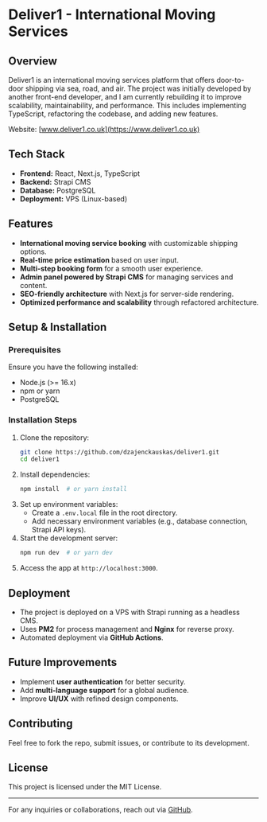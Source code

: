 # Deliver1 - International Moving Services

## Overview
Deliver1 is an international moving services platform that offers door-to-door shipping via sea, road, and air. The project was initially developed by another front-end developer, and I am currently rebuilding it to improve scalability, maintainability, and performance. This includes implementing TypeScript, refactoring the codebase, and adding new features.

Website: [www.deliver1.co.uk](https://www.deliver1.co.uk)

## Tech Stack
- **Frontend:** React, Next.js, TypeScript
- **Backend:** Strapi CMS
- **Database:** PostgreSQL
- **Deployment:** VPS (Linux-based)

## Features
- **International moving service booking** with customizable shipping options.
- **Real-time price estimation** based on user input.
- **Multi-step booking form** for a smooth user experience.
- **Admin panel powered by Strapi CMS** for managing services and content.
- **SEO-friendly architecture** with Next.js for server-side rendering.
- **Optimized performance and scalability** through refactored architecture.

## Setup & Installation
### Prerequisites
Ensure you have the following installed:
- Node.js (>= 16.x)
- npm or yarn
- PostgreSQL

### Installation Steps
1. Clone the repository:
   ```sh
   git clone https://github.com/dzajenckauskas/deliver1.git
   cd deliver1
   ```
2. Install dependencies:
   ```sh
   npm install  # or yarn install
   ```
3. Set up environment variables:
   - Create a `.env.local` file in the root directory.
   - Add necessary environment variables (e.g., database connection, Strapi API keys).
4. Start the development server:
   ```sh
   npm run dev  # or yarn dev
   ```
5. Access the app at `http://localhost:3000`.

## Deployment
- The project is deployed on a VPS with Strapi running as a headless CMS.
- Uses **PM2** for process management and **Nginx** for reverse proxy.
- Automated deployment via **GitHub Actions**.

## Future Improvements
- Implement **user authentication** for better security.
- Add **multi-language support** for a global audience.
- Improve **UI/UX** with refined design components.

## Contributing
Feel free to fork the repo, submit issues, or contribute to its development.

## License
This project is licensed under the MIT License.

---
For any inquiries or collaborations, reach out via [GitHub](https://github.com/dzajenckauskas/).


